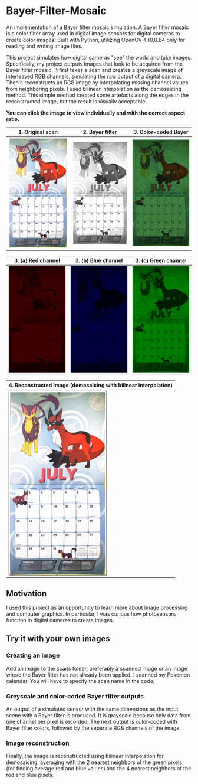 # Bayer-Filter-Mosaic
An implementation of a Bayer filter mosaic simulation. A Bayer filter mosaic is a color filter array used in digital image sensors for digital cameras to create color images. Built with Python, utilizing OpenCV 4.10.0.84 only for reading and writing image files. 

This project simulates how digital cameras "see" the world and take images. Specifically, my project outputs images that look to be acquired from the Bayer filter mosaic. It first takes a scan and creates a greyscale image of interleaved RGB channels, simulating the raw output of a digital camera. Then it reconstructs an RGB image by interpolating missing channel values from neighboring pixels. I used bilinear interpolation as the demosaicing method. This simple method created some artefacts along the edges in the reconstructed image, but the result is visually acceptable.

**You can click the image to view individually and with the correct aspect ratio.**

| 1. Original scan | 2. Bayer filter | 3. Color-coded Bayer |
|------------------|-----------------|----------------------|
|<img src="images/original.png">| <img src="images/greyscale.png"> | <img src="images/color-coded.png">|

| 3. (a) Red channel      | 3. (b) Blue channel          | 3. (c) Green channel   |
|------------------|-----------------------|-----------------|
|<img src="images/red.png">| <img src="images/blue.png"> | <img src="images/green.png">|

| 4. Reconstructed image (demosaicing with bilinear interpolation) | 
|------------------------------------------------------------------|
|<img src="images/demosaic_img.png" height="500">                    |

## Motivation
I used this project as an opportunity to learn more about image processing and computer graphics. In particular, I was curious how photosensors function in digital cameras to create images. 

## Try it with your own images 

### Creating an image
Add an image to the scans folder, preferably a scanned image or an image where the Bayer filter has not already been applied. I scanned my Pokemon calendar. You will have to specify the scan name in the code.

### Greyscale and color-coded Bayer filter outputs
An output of a simulated sensor with the same dimensions as the input scene with a Bayer filter is produced. It is grayscale because only data from one channel per pixel is recorded. The next output is color-coded with Bayer filter colors, followed by the separate RGB channels of the image. 

### Image reconstruction
Finally, the image is reconstructed using bilinear interpolation for demosaicing, averaging with the 2 nearest neighbors of the green pixels (for finding average red and blue values) and the 4 nearest neighbors of the red and blue pixels.